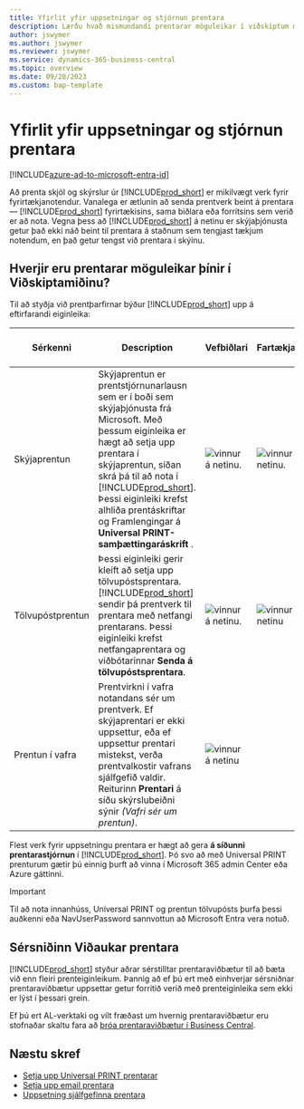 ```yaml
---
title: Yfirlit yfir uppsetningar og stjórnun prentara
description: Lærðu hvað mismundandi prentarar möguleikar í viðskiptum miðsvæðis
author: jswymer
ms.author: jswymer
ms.reviewer: jswymer
ms.service: dynamics-365-business-central
ms.topic: overview
ms.date: 09/28/2023
ms.custom: bap-template
---
```


# Yfirlit yfir uppsetningar og stjórnun prentara

[!INCLUDE[azure-ad-to-microsoft-entra-id](~/../shared-content/shared/azure-ad-to-microsoft-entra-id.md)]

Að prenta skjöl og skýrslur úr [!INCLUDE[prod_short](includes/prod_short.md)] er mikilvægt verk fyrir fyrirtækjanotendur. Vanalega er ætlunin að senda prentverk beint á prentara &mdash; [!INCLUDE[prod_short](includes/prod_short.md)]  fyrirtækisins, sama biðlara eða forritsins sem verið er að nota. Vegna þess að [!INCLUDE[prod_short](includes/prod_short.md)] á netinu er skýjaþjónusta getur það ekki náð beint til prentara á staðnum sem tengjast tækjum notendum, en það getur tengst við prentara í skýinu.

## Hverjir eru prentarar möguleikar þínir í Viðskiptamiðinu?

Til að styðja við prentþarfirnar býður [!INCLUDE[prod_short](includes/prod_short.md)] upp á eftirfarandi eiginleika:

|Sérkenni|Description|Vefbiðlari| Fartækjaforrit|Forrit fyrir Teams|
|-------|-----------|----------|-----------|--------------|
|Skýjaprentun|Skýjaprentun er prentstjórnunarlausn sem er í boði sem skýjaþjónusta frá Microsoft. Með þessum eiginleika er hægt að setja upp prentara í skýjaprentun, síðan skrá þá til að nota í [!INCLUDE[prod_short](includes/prod_short.md)]. Þessi eiginleiki krefst alhliða prentáskriftar og Framlengingar á  **Universal PRINT-samþættingaráskrift** .|![vinnur á netinu.](media/check.png)|![vinnur á netinu.](media/check.png)|![vinnur á netinu](media/check.png)|
|Tölvupóstprentun|Þessi eiginleiki gerir kleift að setja upp tölvupóstsprentara. [!INCLUDE[prod_short](includes/prod_short.md)] sendir þá prentverk til prentara með netfangi prentarans. Þessi eiginleiki krefst netfangaprentara og viðbótarinnar **Senda á tölvupóstsprentara**.|![vinnur á netinu.](media/check.png)|![vinnur á netinu](media/check.png)|![vinnur á netinu](media/check.png)|
|Prentun í vafra|Prentvirkni í vafra notandans sér um prentverk. Ef skýjaprentari er ekki uppsettur, eða ef uppsettur prentari mistekst, verða prentvalkostir vafrans sjálfgefið valdir. Reiturinn **Prentari** á síðu skýrslubeiðni sýnir *(Vafri sér um prentun)*.|![vinnur á netinu](media/check.png)|||

Flest verk fyrir uppsetningu prentara er hægt að gera  **á síðunni prentarastjórnun**  í [!INCLUDE[prod_short](includes/prod_short.md)]. Þó svo að með Universal PRINT prenturum gætir þú einnig þurft að vinna í  Microsoft 365  admin Center eða Azure gáttinni.

> [!IMPORTANT]
> Til að nota innanhúss, Universal PRINT og prentun tölvupósts þurfa þessi auðkenni eða NavUserPassword sannvottun að  Microsoft Entra  vera notuð.

## Sérsniðinn Viðaukar prentara

[!INCLUDE[prod_short](includes/prod_short.md)] styður aðrar sérstilltar prentaraviðbætur til að bæta við enn fleiri prenteiginleikum. Þannig að ef þú ert með einhverjar sérsniðnar prentaraviðbætur uppsettar getur forritið verið með prenteiginleika sem ekki er lýst í þessari grein.

Ef þú ert AL-verktaki og vilt fræðast um hvernig prentaraviðbætur eru stofnaðar skaltu fara að  [þróa prentaraviðbætur í Business Central](/dynamics365/business-central/dev-itpro/developer/devenv-reports-printing).

## Næstu skref

- [Setja upp Universal PRINT prentarar](admin-printer-setup-universal-print.md)  
- [Setja upp email prentara](admin-printer-setup-email.md)  
- [Uppsetning sjálfgefinna prentara](ui-specify-printer-selection-reports.md)